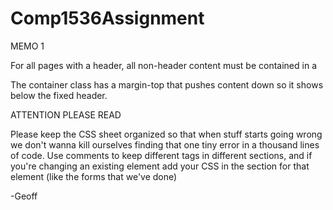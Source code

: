# Comp1536Assignment

MEMO 1

For all pages with a header, all non-header content must be contained in a <div class="container"></div>
The container class has a margin-top that pushes content down so it shows below the fixed header.

ATTENTION PLEASE READ

Please keep the CSS sheet organized so that when stuff starts going wrong we don't 
wanna kill ourselves finding that one tiny error in a thousand lines of code. Use comments
to keep different tags in different sections, and if you're changing an existing element
add your CSS in the section for that element (like the forms that we've done)

-Geoff